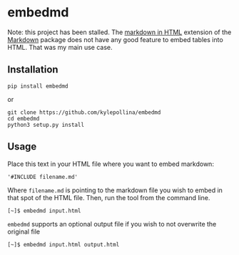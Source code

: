 
# embedmd

Note: this project has been stalled. The [markdown in HTML](https://python-markdown.github.io/extensions/md_in_html/) extension of the [Markdown](https://python-markdown.github.io/) package does not have any good feature to embed tables into HTML. That was my main use case.

## Installation

```
pip install embedmd
```

or

```
git clone https://github.com/kylepollina/embedmd
cd embedmd
python3 setup.py install
```

## Usage

Place this text in your HTML file where you want to embed markdown:

```html
'#INCLUDE filename.md'
```

Where `filename.md` is pointing to the markdown file you wish to embed in that spot of the HTML file. Then, run the tool from the command line.

```shell
[~]$ embedmd input.html
```

`embedmd` supports an optional output file if you wish to not overwrite the original file

```shell
[~]$ embedmd input.html output.html
```
